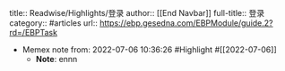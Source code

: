 title:: Readwise/Highlights/登录
author:: [[End Navbar]]
full-title:: 登录
category:: #articles
url:: https://ebp.gesedna.com/EBPModule/guide.2?rd=/EBPTask

- Memex note from: 2022-07-06 10:36:26 #Highlight #[[2022-07-06]]
	- **Note**: ennn